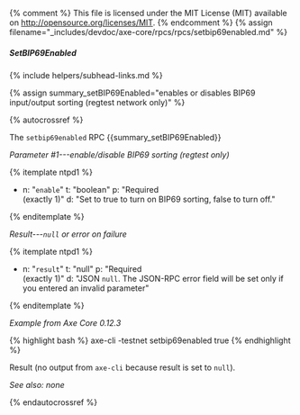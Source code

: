 {% comment %}
This file is licensed under the MIT License (MIT) available on
http://opensource.org/licenses/MIT.
{% endcomment %}
{% assign filename="_includes/devdoc/axe-core/rpcs/rpcs/setbip69enabled.md" %}

##### SetBIP69Enabled
{% include helpers/subhead-links.md %}

{% assign summary_setBIP69Enabled="enables or disables BIP69 input/output sorting (regtest network only)" %}

<!-- __ -->

{% autocrossref %}

The `setbip69enabled` RPC {{summary_setBIP69Enabled}}

*Parameter #1---enable/disable BIP69 sorting (regtest only)*

{% itemplate ntpd1 %}
- n: "`enable`"
  t: "boolean"
  p: "Required<br>(exactly 1)"
  d: "Set to true to turn on BIP69 sorting, false to turn off."

{% enditemplate %}

*Result---`null` or error on failure*

{% itemplate ntpd1 %}
- n: "`result`"
  t: "null"
  p: "Required<br>(exactly 1)"
  d: "JSON `null`.  The JSON-RPC error field will be set only if you entered an invalid parameter"

{% enditemplate %}

*Example from Axe Core 0.12.3*

{% highlight bash %}
axe-cli -testnet setbip69enabled true
{% endhighlight %}

Result (no output<!--noref--> from `axe-cli` because result is set to `null`).

*See also: none*

{% endautocrossref %}
